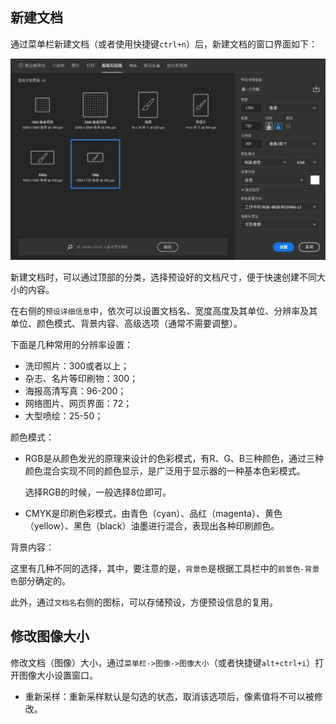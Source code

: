## 新建文档

通过菜单栏新建文档（或者使用快捷键`ctrl+n`）后，新建文档的窗口界面如下：

![image-20240825123632738](./ps笔记.assets/image-20240825123632738-1724560595301-3.png)

新建文档时，可以通过顶部的分类，选择预设好的文档尺寸，便于快速创建不同大小的内容。

在右侧的`预设详细信息`中，依次可以设置文档名、宽度高度及其单位、分辨率及其单位、颜色模式、背景内容、高级选项（通常不需要调整）。

下面是几种常用的分辨率设置：

-   洗印照片：300或者以上；
-   杂志、名片等印刷物：300；
-   海报高清写真：96-200；
-   网络图片、网页界面：72；
-   大型喷绘：25-50；

颜色模式：

-   RGB是从颜色发光的原理来设计的色彩模式，有R、G、B三种颜色，通过三种颜色混合实现不同的颜色显示，是广泛用于显示器的一种基本色彩模式。

    选择RGB的时候，一般选择8位即可。

-   CMYK是印刷色彩模式，由青色（cyan）、品红（magenta）、黄色（yellow）、黑色（black）油墨进行混合，表现出各种印刷颜色。

背景内容：

这里有几种不同的选择，其中，要注意的是，`背景色`是根据工具栏中的`前景色-背景色`部分确定的。

此外，通过`文档名`右侧的图标，可以存储预设，方便预设信息的复用。

## 修改图像大小

修改文档（图像）大小，通过`菜单栏->图像->图像大小`（或者快捷键`alt+ctrl+i`）打开图像大小设置窗口。

-   重新采样：重新采样默认是勾选的状态，取消该选项后，像素值将不可以被修改。
